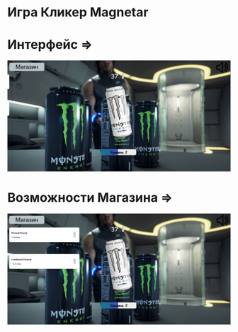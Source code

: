 # Игра Кликер Magnetar
# Интерфейс =>
![My Image](AssetsForReadME/screenshotMain.jpg)
# Возможности Магазина =>
![My Image](AssetsForReadME/screenshot2.jpg)
